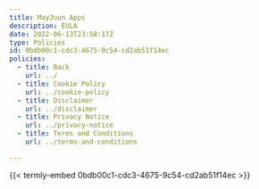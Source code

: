 ```yaml
---
title: MayJuun Apps
description: EULA
date: 2022-06-13T23:58:17Z
type: Policies
id: 0bdb00c1-cdc3-4675-9c54-cd2ab51f14ec
policies: 
  - title: Back
    url: ../
  - title: Cookie Policy
    url: ../cookie-policy
  - title: Disclaimer
    url: ../disclaimer
  - title: Privacy Notice
    url: ../privacy-notice
  - title: Terms and Conditions
    url: ../terms-and-conditions

---
```


{{< termly-embed 0bdb00c1-cdc3-4675-9c54-cd2ab51f14ec >}}
